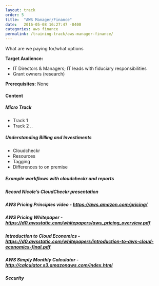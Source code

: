```yaml
---
layout: track
order: 5
title:  "AWS Manager/Finance"
date:   2016-05-08 16:27:47 -0400
categories: aws finance
permalink: /training-track/aws-manager-finance/
---
```


What are we paying for/what options

**Target Audience:**

* IT Directors & Managers; IT leads with fiduciary responsibilities
* Grant owners (research)

**Prerequisites:** None

#### Content

##### Micro Track
* Track 1
* Track 2 ..


##### Understanding Billing and Investiments
* Cloudcheckr
* Resources
* Tagging
* Differences to on premise

##### Example workflows with cloudcheckr and reports

##### Record Nicole’s CloudCheckr presentation

##### AWS Pricing Principles video - https://aws.amazon.com/pricing/

##### AWS Pricing Whitepaper - https://d0.awsstatic.com/whitepapers/aws_pricing_overview.pdf

##### Introduction to Cloud Economics - https://d0.awsstatic.com/whitepapers/introduction-to-aws-cloud-economics-final.pdf

##### AWS Simply Monthly Calculator - http://calculator.s3.amazonaws.com/index.html

##### Security
